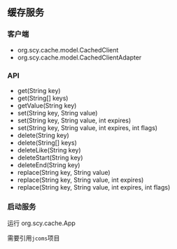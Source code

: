 ## 缓存服务


### 客户端
* org.scy.cache.model.CachedClient
* org.scy.cache.model.CachedClientAdapter

### API
* get(String key)
* get(String[] keys)
* getValue(String key)
* set(String key, String value)
* set(String key, String value, int expires)
* set(String key, String value, int expires, int flags)
* delete(String key)
* delete(String[] keys)
* deleteLike(String key)
* deleteStart(String key)
* deleteEnd(String key)
* replace(String key, String value)
* replace(String key, String value, int expires)
* replace(String key, String value, int expires, int flags)


### 启动服务
运行 org.scy.cache.App

需要引用`jcoms`项目